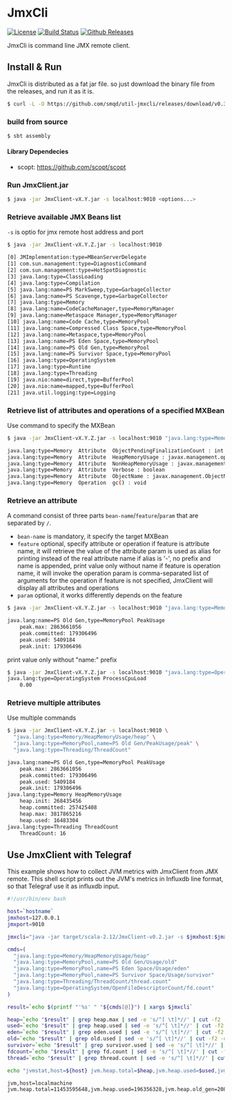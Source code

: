 # JmxCli

[![License](https://img.shields.io/github/license/smqd/util-jmxcli.svg?style=popout)](https://github.com/smqd/util-jmxcli/blob/develop/LICENSE)
[![Build Status](https://travis-ci.org/smqd/util-jmxcli.svg?branch=master)](https://travis-ci.org/smqd/util-jmxcli)
[![Github Releases](https://img.shields.io/github/release/smqd/util-jmxcli.svg)](https://github.com/smqd/util-jmxcli/releases/latest)

JmxCli is command line JMX remote client.

## Install & Run

JmxCli is distributed as a fat jar file. so just download the binary file from the releases, and run it as it is.

```bash
$ curl -L -O https://github.com/smqd/util-jmxcli/releases/download/v0.3/JmxClient-v0.3.jar
```

### build from source

```bash
$ sbt assembly
```

#### Library Dependecies

- scopt: https://github.com/scopt/scopt

### Run JmxClient.jar

```bash
$ java -jar JmxClient-vX.Y.jar -s localhost:9010 <options...>
```

### Retrieve available JMX Beans list

`-s` is optio for jmx remote host address and port

```bash
$ java -jar JmxClient-vX.Y.Z.jar -s localhost:9010

[0] JMImplementation:type=MBeanServerDelegate
[1] com.sun.management:type=DiagnosticCommand
[2] com.sun.management:type=HotSpotDiagnostic
[3] java.lang:type=ClassLoading
[4] java.lang:type=Compilation
[5] java.lang:name=PS MarkSweep,type=GarbageCollector
[6] java.lang:name=PS Scavenge,type=GarbageCollector
[7] java.lang:type=Memory
[8] java.lang:name=CodeCacheManager,type=MemoryManager
[9] java.lang:name=Metaspace Manager,type=MemoryManager
[10] java.lang:name=Code Cache,type=MemoryPool
[11] java.lang:name=Compressed Class Space,type=MemoryPool
[12] java.lang:name=Metaspace,type=MemoryPool
[13] java.lang:name=PS Eden Space,type=MemoryPool
[14] java.lang:name=PS Old Gen,type=MemoryPool
[15] java.lang:name=PS Survivor Space,type=MemoryPool
[16] java.lang:type=OperatingSystem
[17] java.lang:type=Runtime
[18] java.lang:type=Threading
[19] java.nio:name=direct,type=BufferPool
[20] java.nio:name=mapped,type=BufferPool
[21] java.util.logging:type=Logging
```

### Retrieve list of attributes and operations of a specified MXBean

Use command to specify the MXBean

```bash
$ java -jar JmxClient-vX.Y.Z.jar -s localhost:9010 "java.lang:type=Memory"

java.lang:type=Memory  Attribute  ObjectPendingFinalizationCount : int
java.lang:type=Memory  Attribute  HeapMemoryUsage : javax.management.openmbean.CompositeData
java.lang:type=Memory  Attribute  NonHeapMemoryUsage : javax.management.openmbean.CompositeData
java.lang:type=Memory  Attribute  Verbose : boolean
java.lang:type=Memory  Attribute  ObjectName : javax.management.ObjectName
java.lang:type=Memory  Operation  gc() : void
```

### Retrieve an attribute

A command consist of three parts `bean-name`/`feature`/`param` that are separated by `/`.
- `bean-name` is mandatory, it specify the target MXBean
- `feature` optional, specify attribute or operation
       if feature is attribute name, it will retrieve the value of the attribute
          param is used as alias for printing instead of the real attribute name
          if alias is '-', no prefix and name is appended, print value only without name
       if feature is operation name, it will invoke the operation
          param is comma-separated list of arguments for the operation
       if feature is not specified, JmxClient will display all attributes and operations   
- `param` optional, it works differently depends on the feature 

```bash
$ java -jar JmxClient-vX.Y.Z.jar -s localhost:9010 "java.lang:type=Memory/HeapMemoryUsage/heap"

java.lang:name=PS Old Gen,type=MemoryPool PeakUsage
    peak.max: 2863661056
    peak.committed: 179306496
    peak.used: 5409184
    peak.init: 179306496
```

print value only without "name:" prefix

```bash
$ java -jar JmxClient-vX.Y.Z.jar -s localhost:9010 "java.lang:type=OperatingSystem/ProcessCpuLoad/-"
java.lang:type=OperatingSystem ProcessCpuLoad
    0.00
```
### Retrieve multiple attributes

Use multiple commands

```bash
$ java -jar JmxClient-vX.Y.Z.jar -s localhost:9010 \ 
  "java.lang:type=Memory/HeapMemoryUsage/heap" \
  "java.lang:type=MemoryPool,name=PS Old Gen/PeakUsage/peak" \
  "java.lang:type=Threading/ThreadCount"

java.lang:name=PS Old Gen,type=MemoryPool PeakUsage
    peak.max: 2863661056
    peak.committed: 179306496
    peak.used: 5409184
    peak.init: 179306496
java.lang:type=Memory HeapMemoryUsage
    heap.init: 268435456
    heap.committed: 257425408
    heap.max: 3817865216
    heap.used: 16483304
java.lang:type=Threading ThreadCount
    ThreadCount: 16
``` 

## Use JmxClient with Telegraf

This example shows how to collect JVM metrics with JmxClient from JMX remote. 
This shell script prints out the JVM's metrics in Influxdb line format, 
so that Telegraf use it as influxdb input.

```bash
#!/usr/bin/env bash

host=`hostname`
jmxhost=127.0.0.1
jmxport=9010

jmxcli="java -jar target/scala-2.12/JmxClient-v0.2.jar -s $jmxhost:$jmxport"

cmds=(
  "java.lang:type=Memory/HeapMemoryUsage/heap"
  "java.lang:type=MemoryPool,name=PS Old Gen/Usage/old"
  "java.lang:type=MemoryPool,name=PS Eden Space/Usage/eden"
  "java.lang:type=MemoryPool,name=PS Survivor Space/Usage/survivor"
  "java.lang:type=Threading/ThreadCount/thread.count"
  "java.lang:type=OperatingSystem/OpenFileDescriptorCount/fd.count"
)

result=`echo $(printf "'%s' " "${cmds[@]}") | xargs $jmxcli`

heap=`echo "$result" | grep heap.max | sed -e 's/^[ \t]*//' | cut -f2 -d" "`
used=`echo "$result" | grep heap.used | sed -e 's/^[ \t]*//' | cut -f2 -d" "`
eden=`echo "$result" | grep eden.used | sed -e 's/^[ \t]*//' | cut -f2 -d" "`
old=`echo "$result" | grep old.used | sed -e 's/^[ \t]*//' | cut -f2 -d" "`
survivor=`echo "$result" | grep survivor.used | sed -e 's/^[ \t]*//' | cut -f2 -d" "`
fdcount=`echo "$result" | grep fd.count | sed -e 's/^[ \t]*//' | cut -f2 -d" "`
thread=`echo "$result" | grep thread.count | sed -e 's/^[ \t]*//' | cut -f2 -d" "`

echo "jvmstat,host=${host} jvm.heap.total=$heap,jvm.heap.used=$used,jvm.heap.old_gen=$old,jvm.heap.eden_space=$eden,jvm.heap.survivor_space=$survivor,jvm.thread.count=$thread,jvm.fd.count=$fdcount"
``` 



```
jvm,host=localmachine jvm.heap.total=11453595648,jvm.heap.used=196356328,jvm.heap.old_gen=20863384,jvm.heap.eden_space=173541272,jvm.heap.survivor_space=1951672,jvm.thread.count=,jvm.fd.count=113
```
